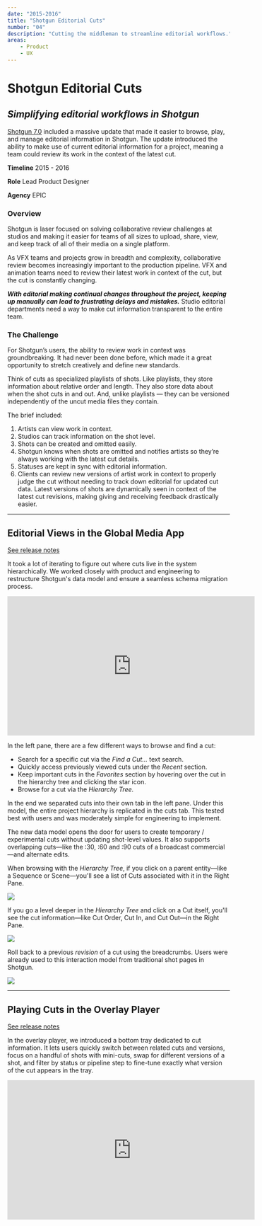 ```yaml
---
date: "2015-2016"
title: "Shotgun Editorial Cuts"
number: "04"
description: "Cutting the middleman to streamline editorial workflows."
areas:
    - Product
    - UX
---
```


# Shotgun Editorial Cuts

## *Simplifying editorial workflows in Shotgun*

[Shotgun 7.0](https://support.shotgunsoftware.com/hc/en-us/articles/220062367-7-0-Release-Notes) included a massive update that made it easier to browse, play, and manage editorial information in Shotgun. The update introduced the ability to make use of current editorial information for a project, meaning a team could review its work in the context of the latest cut.

**Timeline**
2015 - 2016

**Role**
Lead Product Designer

**Agency**
EPIC


### Overview

Shotgun is laser focused on solving collaborative review challenges at studios and making it easier for teams of all sizes to upload, share, view, and keep track of all of their media on a single platform.

As VFX teams and projects grow in breadth and complexity, collaborative review becomes increasingly important to the production pipeline. VFX and animation teams need to review their latest work in context of the cut, but the cut is constantly changing.

***With editorial making continual changes throughout the project, keeping up manually can lead to frustrating delays and mistakes.*** Studio editorial departments need a way to make cut information transparent to the entire team.


### The Challenge

For Shotgun’s users, the ability to review work in context was groundbreaking. It had never been done before, which made it a great opportunity to stretch creatively and define new standards.

Think of cuts as specialized playlists of shots. Like playlists, they store information about relative order and length. They also store data about when the shot cuts in and out. And, unlike playlists — they can be versioned independently of the uncut media files they contain.

The brief included:


1. Artists can view work in context.
2. Studios can track information on the shot level.
3. Shots can be created and omitted easily.
4. Shotgun knows when shots are omitted and notifies artists so they’re always working with the latest cut details.
5. Statuses are kept in sync with editorial information.
6. Clients can review new versions of artist work in context to properly judge the cut without needing to track down editorial for updated cut data. Latest versions of shots are dynamically seen in context of the latest cut revisions, making giving and receiving feedback drastically easier.



---- 
## Editorial Views in the Global Media App

[See release notes](https://support.shotgunsoftware.com/hc/en-us/articles/222879367-Browsing-Cuts)

It took a lot of iterating to figure out where cuts live in the system hierarchically. We worked closely with product and engineering to restructure Shotgun's data model and ensure a seamless schema migration process.


<iframe width="560" height="315" src="https://www.youtube-nocookie.com/embed/04ixUrUwrIE?rel=0&amp;controls=0&amp;showinfo=0" frameborder="0" allow="autoplay; encrypted-media" allowfullscreen></iframe>



In the left pane, there are a few different ways to browse and find a cut:

- Search for a specific cut via the *Find a Cut...* text search.
- Quickly access previously viewed cuts under the *Recent* section.
- Keep important cuts in the *Favorites* section by hovering over the cut in the hierarchy tree and clicking the star icon.
- Browse for a cut via the *Hierarchy Tree.*

In the end we separated cuts into their own tab in the left pane. Under this model, the entire project hierarchy is replicated in the cuts tab. This tested best with users and was moderately simple for engineering to implement.

The new data model opens the door for users to create temporary / experimental cuts without updating shot-level values. It also supports overlapping cuts—like the :30, :60 and :90 cuts of a broadcast commercial—and alternate edits.

When browsing with the *Hierarchy Tree*, if you click on a parent entity—like a Sequence or Scene—you'll see a list of Cuts associated with it in the Right Pane.

![](https://support.shotgunsoftware.com/hc/en-us/article_attachments/210027748/7_0_gma_cut_view_v01.jpg)


If you go a level deeper in the *Hierarchy Tree* and click on a Cut itself, you'll see the cut information—like Cut Order, Cut In, and Cut Out—in the Right Pane.

![](https://support.shotgunsoftware.com/hc/en-us/article_attachments/210027768/7_0_gma_cut_item_view_v01.jpg)


Roll back to a previous *revision* of a cut using the breadcrumbs. Users were already used to this interaction model from traditional shot pages in Shotgun.

![](https://support.shotgunsoftware.com/hc/en-us/article_attachments/210027788/7_0_gma_nav_chain.jpg)


----
## Playing Cuts in the Overlay Player

[See release notes](https://www.youtube.com/watch?v=04ixUrUwrIE)

In the overlay player, we introduced a bottom tray dedicated to cut information. It lets users quickly switch between related cuts and versions, focus on a handful of shots with mini-cuts, swap for different versions of a shot, and filter by status or pipeline step to fine-tune exactly what version of the cut appears in the tray.

<iframe width="560" height="315" src="https://www.youtube-nocookie.com/embed/3HQdTbncIVQ?rel=0&amp;controls=0&amp;showinfo=0" frameborder="0" allow="autoplay; encrypted-media" allowfullscreen></iframe>